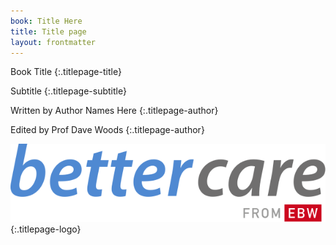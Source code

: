 ```yaml
---
book: Title Here
title: Title page
layout: frontmatter
---
```


Book Title
{:.titlepage-title}

Subtitle
{:.titlepage-subtitle}

Written by Author Names Here
{:.titlepage-author}

Edited by Prof Dave Woods
{:.titlepage-author}

![Bettercare logo][logo]{:.titlepage-logo}

[logo]: images/bettercare-logo.svg "Bettercare logo"
